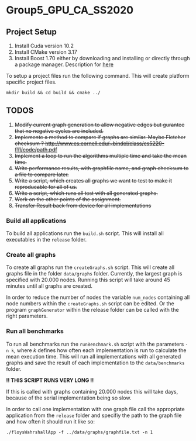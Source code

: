 # Group5_GPU_CA_SS2020


## Project Setup

1. Install Cuda version 10.2
2. Install CMake version 3.17
3. Install Boost 1.70 either by downloading and installing or directly through a package manager.
	Description for [here](https://www.boost.org/doc/libs/1_70_0/more/getting_started/windows.html#simplified-build-from-source)

To setup a project files run the following command. This will create platform specific project files.

`mkdir build && cd build && cmake ../`



## TODOS

1. ~~Modify current graph generation to allow negative edges but gurantee that no negative cycles are included.~~
2. ~~Implemente a method to compare if graphs are similar.  Maybe Fletcher checksum ? http://www.cs.cornell.edu/~bindel/class/cs5220-f11/code/path.pdf~~
3. ~~Implement a loop to run the algorithms multiple time and take the mean time.~~
4. ~~Write performance results, with graphfile name, and graph checksum to a file to compare later.~~
5. ~~Write a script, which creates all graphs we want to test to make it reproducable for all of us.~~
6. ~~Write a script, which runs all test with all generated graphs.~~
7. ~~Work on the other points of the assignment.~~
8. ~~Transfer Result back from device for all implementations~~

### Build all applications

To build all applications run the `build.sh` script. This will install all executables in the `release` folder.

### Create all graphs

To create all graphs run the `createGraphs.sh` script. This will create all graphs file in the folder `data/graphs` folder.
Currently, the largest graph is specified with 20.000 nodes. Running this script will take around 45 minutes until all graphs
are created.

In order to reduce the number of nodes the variable `num_nodes` containing all node numbers within the `createGraphs.sh` script can be edited.
Or the program `graphGenerator` within the release folder can be called with the right parameters.

### Run all benchmarks

To run all benchmarks run the `runBenchmark.sh` script with the parameters `-n k`, where *k* defines how often each implementation is run to calculate
the mean execution time. This will run all implementations with all generated graphs and save the result of each implementation to the `data/benchmarks` folder.

**!! THIS SCRIPT RUNS VERY LONG !!**

If this is called with graphs containing 20.000 nodes this will take days, because of the serial implementation being so slow.

In order to call one implementation with one graph file call the appropriate application from the `release` folder and specifiy the path to the graph file
and how often it should run it like so:

`./floysWahrshallApp -f ../data/graphs/graphfile.txt -n 1`
